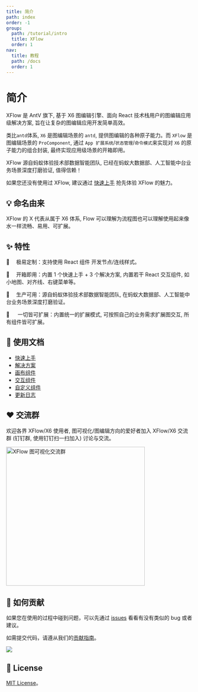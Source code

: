 ```yaml
---
title: 简介
path: index
order: -1
group:
  path: /tutorial/intro
  title: XFlow
  order: 1
nav:
  title: 教程
  path: /docs
  order: 1
---
```


# 简介

XFlow 是 AntV 旗下, 基于 X6 图编辑引擎、面向 React 技术栈用户的图编辑应用级解决方案, 旨在让复杂的图编辑应用开发简单高效。

类比`antd`体系, `X6` 是图编辑场景的 `antd`, 提供图编辑的各种原子能力。而 `XFlow` 是图编辑场景的 `ProComponent`, 通过 `App 扩展系统`/`状态管理`/`命令模式`来实现对 `X6` 的原子能力的组合封装, 最终实现应用级场景的开箱即用。

XFlow 源自蚂蚁体验技术部数据智能团队, 已经在蚂蚁大数据部、人工智能中台业务场景深度打磨验证, 值得信赖！

如果您还没有使用过 XFlow, 建议通过 [快速上手](quick-start) 抢先体验 XFlow 的魅力。

## 💡 命名由来

XFlow 的 X 代表从属于 X6 体系, Flow 可以理解为流程图也可以理解使用起来像水一样流畅、易用、可扩展。

## ✨ 特性

🌱 　极易定制：支持使用 React 组件 开发节点/连线样式。

🚀 　开箱即用：内置 1 个快速上手 + 3 个解决方案, 内置若干 React 交互组件, 如小地图、对齐线、右键菜单等。

💯 　生产可用：源自蚂蚁体验技术部数据智能团队, 在蚂蚁大数据部、人工智能中台业务场景深度打磨验证。

🧲 　 一切皆可扩展：内置统一的扩展模式, 可按照自己的业务需求扩展图交互, 所有组件皆可扩展。

## 🍉 使用文档

- [快速上手](quick-start)
- [解决方案](extensions/form)
- [画布组件](/business-case/lineage/dag)
- [交互组件](/business-case/lineage/dag)
- [自定义组件](/business-case/lineage/dag)
- [更新日志](/business-case/lineage/dag)

## ❤️ 交流群

欢迎各界 XFlow/X6 使用者, 图可视化/图编辑方向的爱好者加入 XFlow/X6 交流群 (钉钉群, 使用钉钉扫一扫加入) 讨论与交流。

<a href="https://qr.dingtalk.com/action/joingroup?code=v1,k1,rOHuvgq5s0EHDktyyQJffDE3ZAmHnbB2e6iwn/w4BKs=&_dt_no_comment=1&origin=11" target="_blank" rel="noopener noreferrer">
  <img src="https://gw.alipayobjects.com/mdn/rms_19b204/afts/img/A*KuL6R7t0Xw0AAAAAAAAAAAAAARQnAQ" alt="XFlow 图可视化交流群" width="375">
</a>

## 🤝 如何贡献

如果您在使用的过程中碰到问题，可以先通过 [issues](https://github.com/antvis/x6/issues) 看看有没有类似的 bug 或者建议。

如需提交代码，请遵从我们的[贡献指南](https://github.com/antvis/X6/blob/master/CONTRIBUTING.zh-CN.md)。

<a href="https://github.com/antvis/xflow/graphs/contributors"  target="_blank" rel="noopener noreferrer">
  <img src="https://opencollective.com/x6/contributors.svg?width=890&button=false" />
</a>

## 🔑 License

[MIT License](https://github.com/antvis/Xflow/blob/master/LICENSE)。
